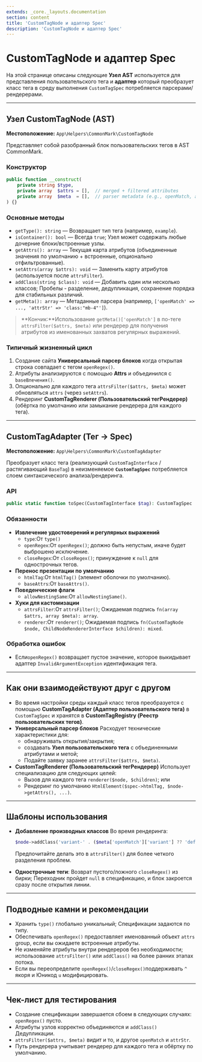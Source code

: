 ```yaml
---
extends: _core._layouts.documentation
section: content
title: 'CustomTagNode и адаптер Spec'
description: 'CustomTagNode и адаптер Spec'
---
```


# CustomTagNode и адаптер Spec

На этой странице описаны следующие **Узел AST** используется для представления пользовательского тега и **адаптер** который преобразует класс тега в среду выполнения `CustomTagSpec` потребляется парсерами/рендерерами.

---

## Узел CustomTagNode (AST)
**Местоположение:** `App\Helpers\CommonMark\CustomTagNode`

Представляет собой разобранный блок пользовательских тегов в AST CommonMark.

### Конструктор
```php
public function __construct(
    private string $type,
    private array  $attrs = [],  // merged + filtered attributes
    private array  $meta  = [],  // parser metadata (e.g., openMatch, attrStr)
) {}
```

### Основные методы
- `getType(): string` — Возвращает тип тега (например, `example`).
- `isContainer(): bool` — Всегда `true`; Узел может содержать любые дочерние блоки/встроенные узлы.
- `getAttrs(): array` — Текущая карта атрибутов (объединенные значения по умолчанию + встроенные, опционально отфильтрованные).
- `setAttrs(array $attrs): void` — Заменить карту атрибутов (используется после `attrsFilter`).
- `addClass(string $class): void` — Добавить один или несколько классов; Пробелы - разделение, дедупликация, сохранение порядка для стабильных различий.
- `getMeta(): array` — Метаданные парсера (например, `['openMatch' => ..., 'attrStr' => 'class:"mb-4"']`).

> **Кончик:**Использование `getMeta()['openMatch']` в по-теге `attrsFilter($attrs, $meta)` или рендерер для получения атрибутов из именованных захватов регулярных выражений.

### Типичный жизненный цикл
1. Создание сайта **Универсальный парсер блоков** когда открытая строка совпадает с тегом `openRegex()`.
2. Атрибуты анализируются с помощью **Attrs** и объединился с `baseВлечения()`.
3. Опционально для каждого тега `attrsFilter($attrs, $meta)` может обновляться `attrs` (через `setAttrs`).
4. Рендеринг **CustomTagRenderer (Пользовательский тегРендерер)** (обёртка по умолчанию или замыкание рендерера для каждого тега).

---

## CustomTagAdapter (Тег → Spec)
**Местоположение:** `App\Helpers\CommonMark\CustomTagAdapter`

Преобразует класс тега (реализующий `CustomTagInterface` /растягивающий `BaseTag`) в неизменяемое **`CustomTagSpec`** потребляется слоем синтаксического анализа/рендеринга.

### API
```php
public static function toSpec(CustomTagInterface $tag): CustomTagSpec
```

### Обязанности
- **Извлечение удостоверений и регулярных выражений**
    - `type`:От `type()`
    - `openRegex`:От `openRegex()`; должно быть непустым, иначе будет выброшено исключение.
    - `closeRegex`:От `closeRegex()`; принуждение к `null` для однострочных тегов.
- **Перенос презентации по умолчанию**
    - `htmlTag`:От `htmlTag()` (элемент оболочки по умолчанию).
    - `baseAttrs`:От `baseAttrs()`.
- **Поведенческие флаги**
    - `allowNestingSame`:От `allowNestingSame()`.
- **Хуки для кастомизации**
    - `attrsFilter`:От `attrsFilter()`; Ожидаемая подпись `fn(array $attrs, array $meta): array`.
    - `renderer`:От `renderer()`; Ожидаемая подпись `fn(CustomTagNode $node, ChildNodeRendererInterface $children): mixed`.

### Обработка ошибок
- Если`openRegex()` возвращает пустое значение, которое выкидывает адаптер `InvalidArgumentException` идентификация тега.

---

## Как они взаимодействуют друг с другом
- Во время настройки среды каждый класс тегов преобразуется с помощью **CustomTagAdapter (Адаптер пользовательского тега)** в `CustomTagSpec` и хранятся в **CustomTagRegistry (Реестр пользовательских тегов)**.
- **Универсальный парсер блоков** Расходует технические характеристики для:
    - обнаруживать открытия/закрытия;
    - создавать **Узел пользовательского тега** с объединенными атрибутами и метой;
    - Подайте заявку заранее `attrsFilter($attrs, $meta)`.
- **CustomTagRenderer (Пользовательский тегРендерер)** Использует специализацию для следующих целей:
    - Вызов для каждого тега `renderer($node, $children)`; или
    - Рендеринг по умолчанию `HtmlElement($spec->htmlTag, $node->getAttrs(), ...)`.

---

## Шаблоны использования
- **Добавление производных классов** Во время рендеринга:
  ```php
  $node->addClass('variant-' . ($meta['openMatch']['variant'] ?? 'default'));
  ```
  Предпочитайте делать это в `attrsFilter()` для более четкого разделения проблем.

- **Однострочные теги**: Возврат пустого/ложного `closeRegex()` из бирки; Переходник пройдет `null` в спецификацию, и блок закроется сразу после открытия линии.

---

## Подводные камни и рекомендации
- Хранить `type()` глобально уникальный; Спецификации задаются по типу.
- Обеспечивать `openRegex()` предоставляет именованный объект `attrs` group, если вы ожидаете встроенные атрибуты.
- Не изменяйте атрибуты внутри рендереров без необходимости; использование `attrsFilter()` или `addClass()` на более ранних этапах потока.
- Если вы переопределите `openRegex()`/`closeRegex()`поддерживать `^` якоря и Юникод `u` модифицировать.

---

## Чек-лист для тестирования
- Создание спецификации завершается сбоем в следующих случаях: `openRegex()` пусто.
- Атрибуты узлов корректно объединяются и `addClass()` Дедупликации.
- `attrsFilter($attrs, $meta)` видит и то, и другое `openMatch` и `attrStr`.
- Путь рендерера учитывает рендерер для каждого тега и обёртку по умолчанию.

